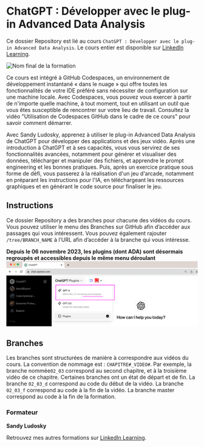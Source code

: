 # ChatGPT : Développer avec le plug-in Advanced Data Analysis

Ce dossier Repository est lié au cours `ChatGPT : Développer avec le plug-in Advanced Data Analysis`. Le cours entier est disponible sur [LinkedIn Learning][lil-course-url].

![Nom final de la formation][lil-thumbnail-url]

Ce cours est intégré à GitHub Codespaces, un environnement de développement instantané « dans le nuage » qui offre toutes les fonctionnalités de votre IDE préféré sans nécessiter de configuration sur une machine locale. Avec Codespaces, vous pouvez vous exercer à partir de n'importe quelle machine, à tout moment, tout en utilisant un outil que vous êtes susceptible de rencontrer sur votre lieu de travail. Consultez la vidéo "Utilisation de Codespaces GitHub dans le cadre de ce cours" pour savoir comment démarrer.

Avec Sandy Ludosky, apprenez à utiliser le plug-in Advanced Data Analysis de ChatGPT pour développer des applications et des jeux vidéo. Après une introduction à ChatGPT et à ses capacités, vous vous servirez de ses fonctionnalités avancées, notamment pour générer et visualiser des données, télécharger et manipuler des fichiers, et apprendre le prompt engineering et les bonnes pratiques. Puis, après un exercice pratique sous forme de défi, vous passerez à la réalisation d'un jeu d'arcade, notamment en préparant les instructions pour l'IA, en téléchargeant les ressources graphiques et en générant le code source pour finaliser le jeu.

## Instructions

Ce dossier Repository a des branches pour chacune des vidéos du cours. Vous pouvez utiliser le menu des Branches sur GitHub afin d’accéder aux passages qui vous intéressent. Vous pouvez également rajouter `/tree/BRANCH_NAME` à l’URL afin d’accéder à la branche qui vous intéresse.

**Depuis le 06 novembre 2023, les plugins (dont ADA) sont désormais regroupés et accessibles depuis le même menu déroulant**
![advanced data analysis](img/code-interpreter.png)

## Branches

Les branches sont structurées de manière à correspondre aux vidéos du cours. La convention de nommage est : `CHAPITRE#_VIDEO#`. Par exemple, la branche nommée`02_03` correspond au second chapitre, et à la troisième vidéo de ce chapitre. Certaines branches ont un état de départ et de fin.
La branche `02_03_d` correspond au code du début de la vidéo.
La branche `02_03_f` correspond au code à la fin de la vidéo.
La branche master correspond au code à la fin de la formation.

### Formateur

**Sandy Ludosky**

 Retrouvez mes autres formations sur [LinkedIn Learning][lil-URL-trainer].


[0]: # (Replace these placeholder URLs with actual course URLs)
[lil-course-url]: https://www.linkedin.com/learning/chatgpt-developper-avec-le-plug-in-advanced-data-analysis
[lil-thumbnail-url]: https://media.licdn.com/dms/image/D4E0DAQENZKcHPYD5dA/learning-public-crop_675_1200/0/1699858084845?e=2147483647&v=beta&t=Iiupi40MNnhD7HKq9OVggmkewHUBG0-QCGrKIwIDyjE
[lil-URL-trainer]: (https://www.linkedin.com/learning/instructors/sandy-ludosky)

[1]: # (End of FR-Instruction ###############################################################################################)
